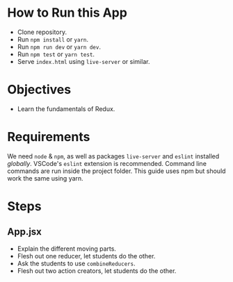 # How to Run this App
  * Clone repository.
  * Run `npm install` or `yarn`.
  * Run `npm run dev` or `yarn dev`.
  * Run `npm test` or `yarn test`.
  * Serve `index.html` using `live-server` or similar.

# Objectives
  * Learn the fundamentals of Redux.

# Requirements
We need `node` & `npm`, as well as packages `live-server` and `eslint` installed _globally_. VSCode's `eslint` extension is recommended. Command line commands are run inside the project folder. This guide uses npm but should work the same using yarn.

# Steps

## App.jsx
  * Explain the different moving parts.
  * Flesh out one reducer, let students do the other.
  * Ask the students to use `combineReducers`.
  * Flesh out two action creators, let students do the other.